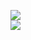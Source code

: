 [![](https://img.shields.io/badge/Made%20With-Github%20Spray-lightgrey.svg?style=for-the-badge&logo=github)](https://github.com/Annihil/github-spray#24523)  
[![](https://i.imgur.com/2DrTn0Z.gif)](https://github.com/Annihil/github-spray)